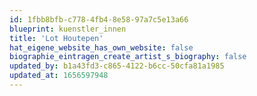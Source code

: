 ```yaml
---
id: 1fbb8bfb-c778-4fb4-8e58-97a7c5e13a66
blueprint: kuenstler_innen
title: 'Lot Houtepen'
hat_eigene_website_has_own_website: false
biographie_eintragen_create_artist_s_biography: false
updated_by: b1a43fd3-c865-4122-b6cc-50cfa81a1985
updated_at: 1656597948
---
```

